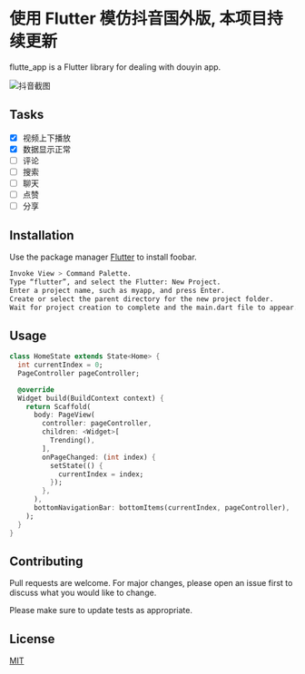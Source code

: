 # 使用 Flutter 模仿抖音国外版, 本项目持续更新

flutte_app is a Flutter library for dealing with douyin app.

![抖音截图](douyin.gif)

## Tasks

- [x] 视频上下播放
- [x] 数据显示正常
- [ ] 评论
- [ ] 搜索
- [ ] 聊天
- [ ] 点赞
- [ ] 分享

## Installation

Use the package manager [Flutter](https://flutter.dev/) to install foobar.

```bash
Invoke View > Command Palette.
Type “flutter”, and select the Flutter: New Project.
Enter a project name, such as myapp, and press Enter.
Create or select the parent directory for the new project folder.
Wait for project creation to complete and the main.dart file to appear.
```

## Usage

```dart
class HomeState extends State<Home> {
  int currentIndex = 0;
  PageController pageController;

  @override
  Widget build(BuildContext context) {
    return Scaffold(
      body: PageView(
        controller: pageController,
        children: <Widget>[
          Trending(),
        ],
        onPageChanged: (int index) {
          setState(() {
            currentIndex = index;
          });
        },
      ),
      bottomNavigationBar: bottomItems(currentIndex, pageController),
    );
  }
}
```

## Contributing

Pull requests are welcome. For major changes, please open an issue first to discuss what you would like to change.

Please make sure to update tests as appropriate.

## License

[MIT](https://choosealicense.com/licenses/mit/)
